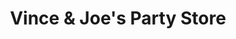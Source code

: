 ---
title: "Vince & Joe's Party Store"
url: /ray-township/vince-and-joes-party-store/
shop: convenience
---